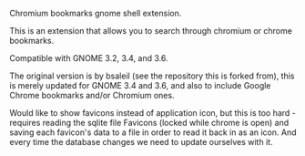 Chromium bookmarks gnome shell extension.

This is an extension that allows you to search through chromium or chrome bookmarks.

Compatible with GNOME 3.2, 3.4, and 3.6.

The original version is by bsaleil (see the repository this is forked from), this is merely updated for GNOME 3.4 and 3.6, and also to include Google Chrome bookmarks and/or Chromium ones.

Would like to show favicons instead of application icon, but this is too hard - requires reading the sqlite file Favicons (locked while chrome is open) and saving each favicon's data to a file in order to read it back in as an icon. And every time the database changes we need to update ourselves with it.

